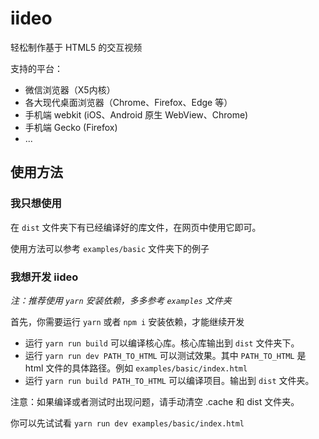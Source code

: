 # iideo

轻松制作基于 HTML5 的交互视频

支持的平台：
 - 微信浏览器（X5内核）
 - 各大现代桌面浏览器（Chrome、Firefox、Edge 等）
 - 手机端 webkit (iOS、Android 原生 WebView、Chrome)
 - 手机端 Gecko (Firefox)
 - ...

## 使用方法

### 我只想使用

在 `dist` 文件夹下有已经编译好的库文件，在网页中使用它即可。

使用方法可以参考 `examples/basic` 文件夹下的例子

### 我想开发 iideo

*注：推荐使用 `yarn` 安装依赖，多多参考 `examples` 文件夹*

首先，你需要运行 `yarn` 或者 `npm i` 安装依赖，才能继续开发

- 运行 `yarn run build` 可以编译核心库。核心库输出到 `dist` 文件夹下。
- 运行 `yarn run dev PATH_TO_HTML` 可以测试效果。其中 `PATH_TO_HTML` 是 html 文件的具体路径。例如 `examples/basic/index.html`
- 运行 `yarn run build PATH_TO_HTML` 可以编译项目。输出到 `dist` 文件夹。

注意：如果编译或者测试时出现问题，请手动清空 .cache 和 dist 文件夹。

你可以先试试看 `yarn run dev examples/basic/index.html`
